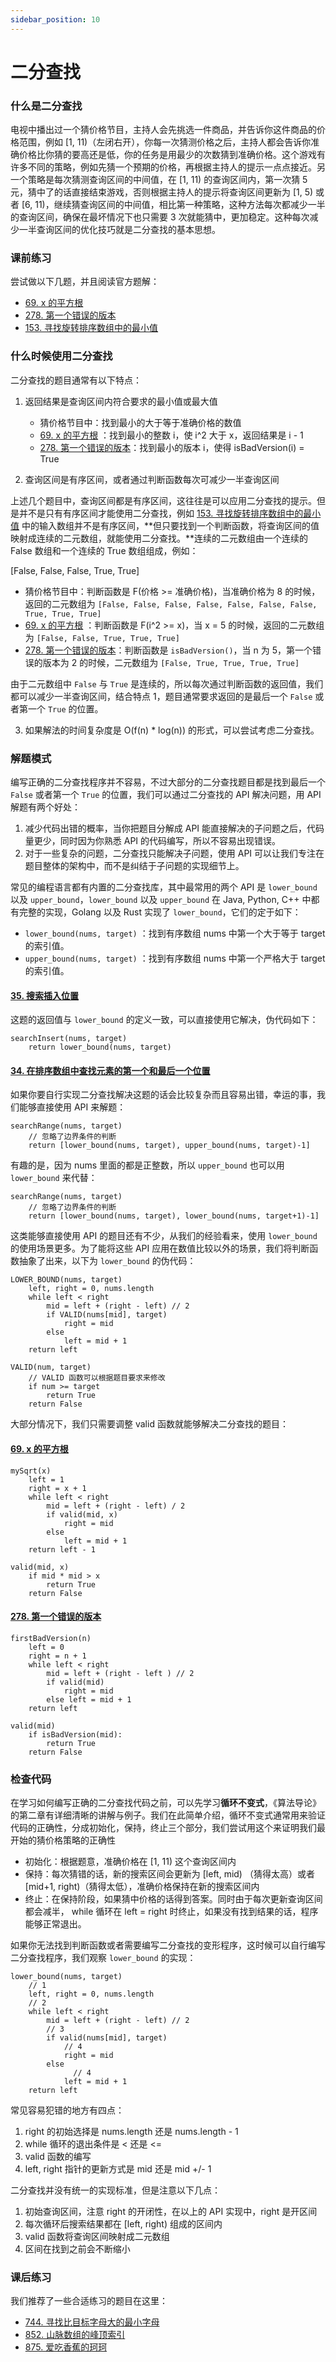 ```yaml
---
sidebar_position: 10
---
```


# 二分查找

### 什么是二分查找

电视中播出过一个猜价格节目，主持人会先挑选一件商品，并告诉你这件商品的价格范围，例如 [1, 11)（左闭右开），你每一次猜测价格之后，主持人都会告诉你准确价格比你猜的要高还是低，你的任务是用最少的次数猜到准确价格。这个游戏有许多不同的策略，例如先猜一个预期的价格，再根据主持人的提示一点点接近。另一个策略是每次猜测查询区间的中间值，在 [1, 11) 的查询区间内，第一次猜 5 元，猜中了的话直接结束游戏，否则根据主持人的提示将查询区间更新为 [1, 5) 或者 [6, 11)，继续猜查询区间的中间值，相比第一种策略，这种方法每次都减少一半的查询区间，确保在最坏情况下也只需要 3 次就能猜中，更加稳定。这种每次减少一半查询区间的优化技巧就是二分查找的基本思想。

### 课前练习

尝试做以下几题，并且阅读官方题解：

-  [69. x 的平方根](https://leetcode-cn.com/problems/sqrtx/)
-  [278. 第一个错误的版本](https://leetcode-cn.com/problems/first-bad-version/)
-  [153. 寻找旋转排序数组中的最小值](https://leetcode-cn.com/problems/find-minimum-in-rotated-sorted-array/)

### 什么时候使用二分查找

二分查找的题目通常有以下特点：

1. 返回结果是查询区间内符合要求的最小值或最大值

	- 猜价格节目中：找到最小的大于等于准确价格的数值
	- [69. x 的平方根](https://leetcode-cn.com/problems/sqrtx/) ：找到最小的整数 i，使 i^2 大于 x，返回结果是 i - 1
	- [278. 第一个错误的版本](https://leetcode-cn.com/problems/first-bad-version/)：找到最小的版本 i，使得 isBadVersion(i) = True

2. 查询区间是有序区间，或者通过判断函数每次可减少一半查询区间

上述几个题目中，查询区间都是有序区间，这往往是可以应用二分查找的提示。但是并不是只有有序区间才能使用二分查找，例如 [153. 寻找旋转排序数组中的最小值](https://leetcode-cn.com/problems/find-minimum-in-rotated-sorted-array/) 中的输入数组并不是有序区间，**但只要找到一个判断函数，将查询区间的值映射成连续的二元数组，就能使用二分查找。**连续的二元数组由一个连续的 False 数组和一个连续的 True 数组组成，例如：

[False, False, False, True, True]

- 猜价格节目中：判断函数是 F(价格 >= 准确价格)，当准确价格为 8 的时候，返回的二元数组为 `[False, False, False, False, False, False, False, True, True, True]`
- [69. x 的平方根](https://leetcode-cn.com/problems/sqrtx/) ：判断函数是 F(i^2 >= x)，当 x = 5 的时候，返回的二元数组为 `[False, False, True, True, True]`
- [278. 第一个错误的版本](https://leetcode-cn.com/problems/first-bad-version/)：判断函数是 `isBadVersion()`，当 n 为 5，第一个错误的版本为 2 的时候，二元数组为 `[False, True, True, True, True]`

由于二元数组中 `False` 与 `True` 是连续的，所以每次通过判断函数的返回值，我们都可以减少一半查询区间，结合特点 1，题目通常要求返回的是最后一个 `False` 或者第一个 `True` 的位置。

3. 如果解法的时间复杂度是 O(f(n) * log(n)) 的形式，可以尝试考虑二分查找。
 
### 解题模式
编写正确的二分查找程序并不容易，不过大部分的二分查找题目都是找到最后一个 `False` 或者第一个 `True` 的位置，我们可以通过二分查找的 API 解决问题，用 API 解题有两个好处：

1. 减少代码出错的概率，当你把题目分解成 API 能直接解决的子问题之后，代码量更少，同时因为你熟悉 API 的代码编写，所以不容易出现错误。
2. 对于一些复杂的问题，二分查找只能解决子问题，使用 API 可以让我们专注在题目整体的架构中，而不是纠结于子问题的实现细节上。

常见的编程语言都有内置的二分查找库，其中最常用的两个 API 是 `lower_bound` 以及 `upper_bound`，`lower_bound` 以及 `upper_bound` 在 Java, Python, C++ 中都有完整的实现，Golang 以及 Rust 实现了 `lower_bound`，它们的定于如下：

- `lower_bound(nums, target)` ：找到有序数组 nums 中第一个大于等于 target 的索引值。
- `upper_bound(nums, target)` ：找到有序数组 nums 中第一个严格大于 target 的索引值。



#### [35. 搜索插入位置](https://leetcode-cn.com/problems/search-insert-position/) 

这题的返回值与 `lower_bound` 的定义一致，可以直接使用它解决，伪代码如下：

```
searchInsert(nums, target)
    return lower_bound(nums, target)
```

#### [34. 在排序数组中查找元素的第一个和最后一个位置](https://leetcode-cn.com/problems/find-first-and-last-position-of-element-in-sorted-array/)

如果你要自行实现二分查找解决这题的话会比较复杂而且容易出错，幸运的事，我们能够直接使用 API 来解题：

```
searchRange(nums, target)
    // 忽略了边界条件的判断
    return [lower_bound(nums, target), upper_bound(nums, target)-1]
```

有趣的是，因为 nums 里面的都是正整数，所以 `upper_bound` 也可以用 `lower_bound` 来代替：

```
searchRange(nums, target)
    // 忽略了边界条件的判断
    return [lower_bound(nums, target), lower_bound(nums, target+1)-1]
```

这类能够直接使用 API 的题目还有不少，从我们的经验看来，使用 `lower_bound` 的使用场景更多。为了能将这些 API 应用在数值比较以外的场景，我们将判断函数抽象了出来，以下为 `lower_bound` 的伪代码：

```
LOWER_BOUND(nums, target)
    left, right = 0, nums.length
    while left < right
        mid = left + (right - left) // 2
        if VALID(nums[mid], target)
            right = mid
        else
            left = mid + 1
    return left

VALID(num, target)
    // VALID 函数可以根据题目要求来修改
    if num >= target
        return True
    return False
```


大部分情况下，我们只需要调整 valid 函数就能够解决二分查找的题目：

#### [69. x 的平方根](https://leetcode-cn.com/problems/sqrtx/)

```
mySqrt(x)
    left = 1
    right = x + 1
    while left < right
        mid = left + (right - left) / 2
        if valid(mid, x)
            right = mid
        else
            left = mid + 1
    return left - 1

valid(mid, x)
    if mid * mid > x
        return True
    return False
```
        
#### [278. 第一个错误的版本](https://leetcode-cn.com/problems/first-bad-version/)

```
firstBadVersion(n)
    left = 0
    right = n + 1
    while left < right
        mid = left + (right - left ) // 2
        if valid(mid)
            right = mid
        else left = mid + 1
    return left

valid(mid)
    if isBadVersion(mid):
        return True
    return False
```

### 检查代码

在学习如何编写正确的二分查找代码之前，可以先学习**循环不变式**，《算法导论》的第二章有详细清晰的讲解与例子。我们在此简单介绍，循环不变式通常用来验证代码的正确性，分成初始化，保持，终止三个部分，我们尝试用这个来证明我们最开始的猜价格策略的正确性

- 初始化：根据题意，准确价格在 [1, 11) 这个查询区间内
- 保持：每次猜错的话，新的搜索区间会更新为 [left, mid) （猜得太高）或者 [mid+1, right)（猜得太低），准确价格保持在新的搜索区间内
- 终止：在保持阶段，如果猜中价格的话得到答案。同时由于每次更新查询区间都会减半， while 循环在 left = right 时终止，如果没有找到结果的话，程序能够正常退出。

如果你无法找到判断函数或者需要编写二分查找的变形程序，这时候可以自行编写二分查找程序，我们观察 `lower_bound` 的实现：

```
lower_bound(nums, target)
    // 1
    left, right = 0, nums.length
    // 2
    while left < right
        mid = left + (right - left) // 2
        // 3
        if valid(nums[mid], target)
            // 4
            right = mid
        else
        	  // 4
            left = mid + 1
    return left
```
常见容易犯错的地方有四点：

1. right 的初始选择是 nums.length 还是 nums.length - 1
2. while 循环的退出条件是 < 还是 <=
3. valid 函数的编写
4. left, right 指针的更新方式是 mid 还是 mid +/- 1

二分查找并没有统一的实现标准，但是注意以下几点：

1. 初始查询区间，注意 right 的开闭性，在以上的 API 实现中，right 是开区间
2. 每次循环后搜索结果都在 [left, right) 组成的区间内
3.   valid 函数将查询区间映射成二元数组
4. 区间在找到之前会不断缩小


### 课后练习

我们推荐了一些合适练习的题目在这里：

- [744. 寻找比目标字母大的最小字母](https://leetcode-cn.com/problems/find-smallest-letter-greater-than-target/)
- [852. 山脉数组的峰顶索引](https://leetcode-cn.com/problems/peak-index-in-a-mountain-array/)
- [875. 爱吃香蕉的珂珂](https://leetcode-cn.com/problems/koko-eating-bananas/)
